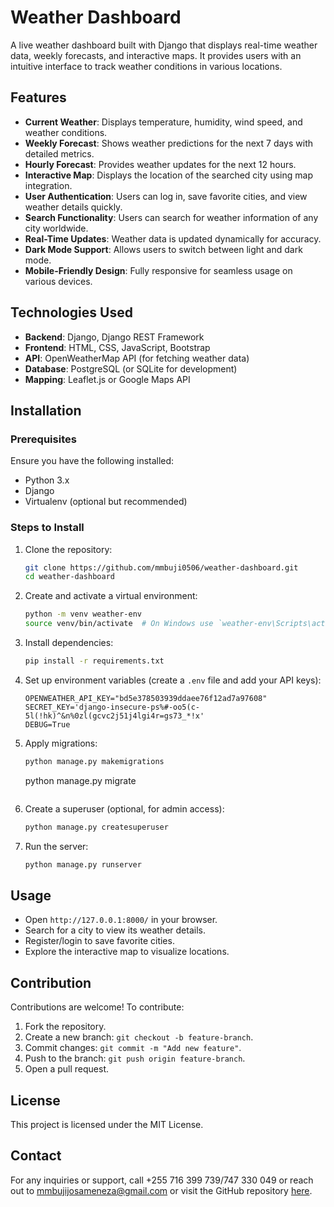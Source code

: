 # Weather Dashboard

A live weather dashboard built with Django that displays real-time weather data, weekly forecasts, and interactive maps. It provides users with an intuitive interface to track weather conditions in various locations.

## Features
- **Current Weather**: Displays temperature, humidity, wind speed, and weather conditions.
- **Weekly Forecast**: Shows weather predictions for the next 7 days with detailed metrics.
- **Hourly Forecast**: Provides weather updates for the next 12 hours.
- **Interactive Map**: Displays the location of the searched city using map integration.
- **User Authentication**: Users can log in, save favorite cities, and view weather details quickly.
- **Search Functionality**: Users can search for weather information of any city worldwide.
- **Real-Time Updates**: Weather data is updated dynamically for accuracy.
- **Dark Mode Support**: Allows users to switch between light and dark mode.
- **Mobile-Friendly Design**: Fully responsive for seamless usage on various devices.

## Technologies Used
- **Backend**: Django, Django REST Framework
- **Frontend**: HTML, CSS, JavaScript, Bootstrap
- **API**: OpenWeatherMap API (for fetching weather data)
- **Database**: PostgreSQL (or SQLite for development)
- **Mapping**: Leaflet.js or Google Maps API

## Installation
### Prerequisites
Ensure you have the following installed:
- Python 3.x
- Django
- Virtualenv (optional but recommended)

### Steps to Install
1. Clone the repository:
   ```bash
   git clone https://github.com/mmbuji0506/weather-dashboard.git
   cd weather-dashboard
   ```
2. Create and activate a virtual environment:
   ```bash
   python -m venv weather-env
   source venv/bin/activate  # On Windows use `weather-env\Scripts\activate`
   ```
3. Install dependencies:
   ```bash
   pip install -r requirements.txt
   ```
4. Set up environment variables (create a `.env` file and add your API keys):
   ```
   OPENWEATHER_API_KEY="bd5e378503939ddaee76f12ad7a97608"
   SECRET_KEY='django-insecure-ps%#-oo5(c-5l(!hk)^&n%0zl(gcvc2j51j4lgi4r=gs73_*!x'
   DEBUG=True
   ```
5. Apply migrations:
   ```bash
   python manage.py makemigrations
   ```
   python manage.py migrate
   ```
7. Create a superuser (optional, for admin access):
   ```bash
   python manage.py createsuperuser
   ```
8. Run the server:
   ```bash
   python manage.py runserver
   ```

## Usage
- Open `http://127.0.0.1:8000/` in your browser.
- Search for a city to view its weather details.
- Register/login to save favorite cities.
- Explore the interactive map to visualize locations.

## Contribution
Contributions are welcome! To contribute:
1. Fork the repository.
2. Create a new branch: `git checkout -b feature-branch`.
3. Commit changes: `git commit -m "Add new feature"`.
4. Push to the branch: `git push origin feature-branch`.
5. Open a pull request.

## License
This project is licensed under the MIT License.

## Contact
For any inquiries or support, call +255 716 399 739/747 330 049 or reach out to mmbujijosameneza@gmail.com or visit the GitHub repository [here](https://github.com/mmbuji0506/weather-dashboard).
